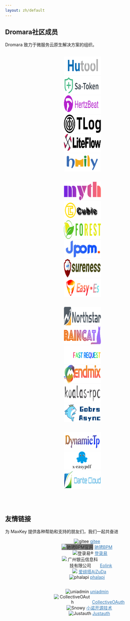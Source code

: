 ```yaml
---
layout: zh/default
---
```


<style>
	.flinks {
		text-align: center;
	}

	.flinks img {
		height: 60px;
		max-width: 120px;
	}

	.flinks a {
		color: #337ab7;
	}
</style>

<h2>Dromara社区成员</h2>

Dromara 致力于微服务云原生解决方案的组织。

<div class="row " style="margin-top: 30px;">
	<div class="col-md-2 flinks">
		<a href="https://hutool.cn/" target="_blank">
			<img src="/static/images/dromara/hutool.jpg"
				title="🍬小而全的Java工具类库，使Java拥有函数式语言般的优雅，让Java语言也可以“甜甜的”。">
		</a> 
	</div>
	<div class="col-md-2 flinks">
		<a href="https://sa-token.dev33.cn/" target="_blank">
			<img src="/static/images/dromara/sa-token.png"
				title="一个轻量级 java 权限认证框架，让鉴权变得简单、优雅！">
		</a>
	</div>
	<div class="col-md-2 flinks">
		<a href="https://hertzbeat.com/" target="_blank">
			<img src="/static/images/dromara/hertzbeat_brand.jpg" title="易用友好的云监控系统">
		</a>
	</div>
	<div class="col-md-2 flinks">
		<a href="https://gitee.com/dromara/TLog" target="_blank">
			<img src="/static/images/dromara/tlog2.png"
				title="一个轻量级的分布式日志标记追踪神器，10分钟即可接入，自动对日志打标签完成微服务的链路追踪">
		</a>
	</div>
	<div class="col-md-2 flinks">
		<a href="https://gitee.com/dromara/liteFlow" target="_blank">
			<img src="/static/images/dromara/liteflow.png"
				title="轻量，快速，稳定，可编排的组件式流程引擎">
		</a>
	</div>
	<div class="col-md-2 flinks">
		<a href="https://gitee.com/dromara/hmily" target="_blank">
			<img src="/static/images/dromara/hmily.png" title="高性能一站式分布式事务解决方案。">
		</a>
	</div>
</div>
<div class="row " style="margin-top: 30px;">
	<div class="col-md-2 flinks">
		<a href="https://gitee.com/dromara/myth" target="_blank">
			<img src="/static/images/dromara/myth.png" title="可靠消息分布式事务解决方案。">
		</a>
	</div>
	<div class="col-md-2 flinks">
		<a href="https://cubic.jiagoujishu.com/" target="_blank">
			<img src="/static/images/dromara/cubic.png"
				title="一站式问题定位平台，以agent的方式无侵入接入应用，完整集成arthas功能模块，致力于应用级监控，帮助开发人员快速定位问题">
		</a>
	</div>
	<div class="col-md-2 flinks">
		<a href="http://forest.dtflyx.com/" target="_blank">
			<img src="/static/images/dromara/forest-logo.png"
				title="Forest能够帮助您使用更简单的方式编写Java的HTTP客户端" nf>
		</a>
	</div>
	<div class="col-md-2 flinks">
		<a href="https://jpom.io/" target="_blank">
			<img src="/static/images/dromara/jpom.png"
				title="一款简而轻的低侵入式在线构建、自动部署、日常运维、项目监控软件">
		</a>
	</div>
	<div class="col-md-2 flinks">
		<a href="https://su.usthe.com/" target="_blank">
			<img src="/static/images/dromara/sureness.png"
				title="面向 REST API 的高性能认证鉴权框架">
		</a>
	</div>
	<div class="col-md-2 flinks">
		<a href="https://easy-es.cn/" target="_blank">
			<img src="/static/images/dromara/easy-es2.png"
				title="🚀傻瓜级ElasticSearch搜索引擎ORM框架">
		</a>
	</div>
</div>
<div class="row " style="margin-top: 30px;">
	<div class="col-md-2 flinks">
		<a href="https://gitee.com/dromara/northstar" target="_blank">
			<img src="/static/images/dromara/northstar_logo.png"
				title="Northstar盈富量化交易平台">
		</a>
	</div>
	<div class="col-md-2 flinks">
		<a href="https://gitee.com/dromara/Raincat" target="_blank">
			<img src="/static/images/dromara/raincat.png" title="强一致性分布式事务解决方案。">
		</a>
	</div>
	<div class="col-md-2 flinks">
		<a href="https://plugins.sheng90.wang/fast-request/" target="_blank">
			<img src="/static/images/dromara/fast-request.gif"
				title="Idea 版 Postman，为简化调试API而生">
		</a>
	</div>
	<div class="col-md-2 flinks">
		<a href="https://www.jeesuite.com/" target="_blank">
			<img src="/static/images/dromara/mendmix.png" title="开源分布式云原生架构一站式解决方案">
		</a>
	</div>
	<div class="col-md-2 flinks">
		<a href="https://www.x-easypdf.cn" target="_blank">
			<img src="/static/images/dromara/koalas-rpc2.png"
				title="企业生产级百亿日PV高可用可拓展的RPC框架。">
		</a>
	</div>
	<div class="col-md-2 flinks">
		<a href="https://async.sizegang.cn/" target="_blank">
			<img src="/static/images/dromara/gobrs-async.png"
				title="🔥 配置极简功能强大的异步任务动态编排框架">
		</a>
	</div>
</div>
<div class="row " style="margin-top: 30px;">
	<div class="col-md-2 flinks">
		<a href="https://dynamictp.cn/" target="_blank">
			<img src="/static/images/dromara/dynamic-tp.png"
				title="🔥🔥🔥 基于配置中心的轻量级动态可监控线程池">
		</a>
	</div>
	<div class="col-md-2 flinks">
		<a href="https://www.x-easypdf.cn" target="_blank">
			<img src="/static/images/dromara/x-easypdf.png"
				title="一个用搭积木的方式构建pdf的框架（基于pdfbox）">
		</a>
	</div>
	<div class="col-md-2 flinks">
		<a href="https://www.herodotus.cn/" target="_blank">
			<img src="/static/images/dromara/dante-cloud2.png"
				title="Dante-Cloud 是一款企业级微服务架构和服务能力开发平台。">
		</a>
	</div>
	<div class="col-md-2 flinks">
	</div>
	<div class="col-md-2 flinks">
	</div>
	<div class="col-md-2 flinks">
	</div>
</div>

<br><br>

<h2>友情链接</h2>

为 MaxKey 提供各种帮助和支持的朋友们，我们一起共奋进

<div class="row ">
	<div class="col-md-2 flinks">
		<img style="padding-left: 30px;" src="{{"/static/images/partners/gitee.png" | prepend: site.baseurl }}?{{
			site.time | date: "%Y%m%d%H%M" }}" title="gitee">
		<a href="https://gitee.com/" target="_blank"> gitee </a>
	</div>
	<div class="col-md-2 flinks">
		<img src="{{"/static/images/partners/ccflowAD_Smaill.png" | prepend: site.baseurl }}?{{ site.time |
			date: "%Y%m%d%H%M" }}" title="驰骋BPM官网" style="BACKGROUND-COLOR: GRAY;margin-left: 30px;">
		<a href="http://ccflow.org/?from=MaxKey" target="_blank"> 驰骋BPM </a>
	</div>
	<div class="col-md-2 flinks">
		<img style="padding-left: 50px;" src="{{"/static/images/partners/denglu1.jpg" | prepend: site.baseurl }}?{{
			site.time | date: "%Y%m%d%H%M" }}" title="登录易®">
		<a href="https://www.denglu1.cn/?from=MaxKey" target="_blank"> 登录易</a>
	</div>
	<div class="col-md-2 flinks">
		<img style="padding-left: 30px;" src="https://www.eolink.com/assets/images/logo/eolink_nav.svg"
			title="广州银云信息科技有限公司">
		<a href="https://www.eolinker.com/?from=MaxKey" target="_blank">
			Eolink
		</a>
	</div>
	<div class="col-md-2 flinks">
		<img style="padding-left: 45px;" src="{{"/static/images/partners/aizuda.png" | prepend: site.baseurl }}?{{
			site.time | date: "%Y%m%d%H%M" }}" />
		<a href="http://aizuda.com/?from=MaxKey" target="_blank">爱组搭AiZuDa</a>
	</div>
	<div class="col-md-2 flinks">
		<img style="padding-left: 30px;" src="{{"/static/images/partners/phalapi.png" | prepend: site.baseurl }}?{{
			site.time | date: "%Y%m%d%H%M" }}" title="phalapi">
		<a href="https://www.phalapi.net/" target="_blank">phalapi</a>
	</div>
</div>

<div class="row " style="margin-top: 30px;">
	<div class="col-md-2 flinks">
		<img style="padding-left: 30px;" src="{{"/static/images/partners/uniadmin.jpg" | prepend: site.baseurl }}?{{
			site.time | date: "%Y%m%d%H%M" }}" title="uniadmin">
		<a href="https://uniadmin.jiangruyi.com/" target="_blank"> uniadmin</a>
	</div>
	<div class="col-md-2 flinks">
		<img style="padding-left: 45px;" src="{{"/static/images/partners/collectiveoauth.png" | prepend: site.baseurl
			}}?{{ site.time | date: "%Y%m%d%H%M" }}" title="CollectiveOAuth">
		<a href="https://codoc.rthinkingsoft.cn/" target="_blank"> CollectiveOAuth </a>
	</div>
	<div class="col-md-2 flinks">
		<img style="padding-left: 45px;" src="{{"/static/images/partners/snowy_logo.png" | prepend: site.baseurl
			}}?{{ site.time | date: "%Y%m%d%H%M" }}" title="Snowy">
		<a href="https://www.xiaonuo.vip/?from=MaxKey" target="_blank"> 小诺开源技术 </a>
	</div>
	<div class="col-md-2 flinks">
		<img style="padding-left: 45px;" src="{{"/static/images/partners/justauth.jpg" | prepend: site.baseurl
			}}?{{ site.time | date: "%Y%m%d%H%M" }}" title="Justauth">
		<a href="https://justauth.wiki/?from=MaxKey" target="_blank"> Justauth </a>
	</div>
	<div class="col-md-2 flinks">
	</div>
	<div class="col-md-2 flinks">
	</div>
</div>

<div class="row " style="margin-top: 30px;">
	<div class="col-md-2 flinks">
	</div>
	<div class="col-md-2 flinks">
	</div>
	<div class="col-md-2 flinks">
	</div>
	<div class="col-md-2 flinks">
	</div>
	<div class="col-md-2 flinks">
	</div>
	<div class="col-md-2 flinks">
	</div>
</div>